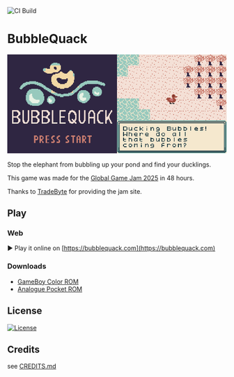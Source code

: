 ![CI Build](https://github.com/bubblequack/bubblequack/actions/workflows/ci.yml/badge.svg)

# BubbleQuack
<img src="assets/screenshots/menu.png" width="50%" /><img src="assets/screenshots/game.png" width="50%" />

Stop the elephant from bubbling up your pond and find your ducklings.

This game was made for the [Global Game Jam 2025](https://globalgamejam.org/games/2025/bubblequack-9) in 48 hours.

Thanks to [TradeByte](https://www.tradebyte.com) for providing the jam site.

## Play
### Web
▶ Play it online on [https://bubblequack.com](https://bubblequack.com)

### Downloads
* [GameBoy Color ROM](https://bubblequack.com/bubblequack.gbc)
* [Analogue Pocket ROM](https://bubblequack.com/bubblequack.pocket)

## License
[![License](https://i.creativecommons.org/l/by-nc-sa/4.0/88x31.png)](https://creativecommons.org/licenses/by-nc-sa/4.0)

## Credits
see [CREDITS.md](CREDITS.md)
